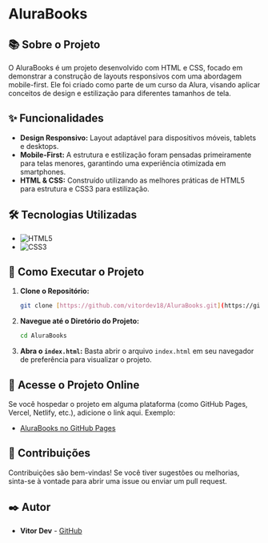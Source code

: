 # AluraBooks

## 📚 Sobre o Projeto

O AluraBooks é um projeto desenvolvido com HTML e CSS, focado em demonstrar a construção de layouts responsivos com uma abordagem mobile-first. Ele foi criado como parte de um curso da Alura, visando aplicar conceitos de design e estilização para diferentes tamanhos de tela.

## ✨ Funcionalidades

-   **Design Responsivo:** Layout adaptável para dispositivos móveis, tablets e desktops.
-   **Mobile-First:** A estrutura e estilização foram pensadas primeiramente para telas menores, garantindo uma experiência otimizada em smartphones.
-   **HTML & CSS:** Construído utilizando as melhores práticas de HTML5 para estrutura e CSS3 para estilização.

## 🛠 Tecnologias Utilizadas

-   ![HTML5](https://img.shields.io/badge/HTML5-E34F26?style=for-the-badge&logo=html5&logoColor=white)
-   ![CSS3](https://img.shields.io/badge/CSS3-1572B6?style=for-the-badge&logo=css3&logoColor=white)

## 🚀 Como Executar o Projeto

1.  **Clone o Repositório:**
    ```bash
    git clone [https://github.com/vitordev18/AluraBooks.git](https://github.com/vitordev18/AluraBooks.git)
    ```
2.  **Navegue até o Diretório do Projeto:**
    ```bash
    cd AluraBooks
    ```
3.  **Abra o `index.html`:**
    Basta abrir o arquivo `index.html` em seu navegador de preferência para visualizar o projeto.

## 🔗 Acesse o Projeto Online

Se você hospedar o projeto em alguma plataforma (como GitHub Pages, Vercel, Netlify, etc.), adicione o link aqui. Exemplo:

-   [AluraBooks no GitHub Pages](https://vitordev18.github.io/AluraBooks/) 

## 🤝 Contribuições

Contribuições são bem-vindas! Se você tiver sugestões ou melhorias, sinta-se à vontade para abrir uma issue ou enviar um pull request.

## ✒️ Autor

-   **Vitor Dev** - [GitHub](https://github.com/vitordev18)
